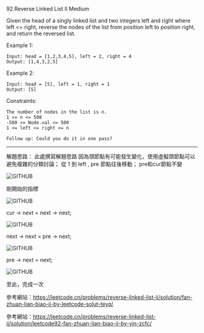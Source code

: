 92.Reverse Linked List II
Medium

Given the head of a singly linked list and two integers left and right where left <= right, reverse the nodes of the list from position left to position right, and return the reversed list.

 

Example 1:

``` 
Input: head = [1,2,3,4,5], left = 2, right = 4
Output: [1,4,3,2,5]
``` 
Example 2:
``` 
Input: head = [5], left = 1, right = 1
Output: [5]
``` 

Constraints:
``` 
The number of nodes in the list is n.
1 <= n <= 500
-500 <= Node.val <= 500
1 <= left <= right <= n
``` 
``` 
Follow up: Could you do it in one pass?
```  



__________________________________________________________
解題思路：
此處撰寫解題思路
因為頭節點有可能發生變化，使用虛擬頭節點可以避免複雜的分類討論；
從 1 到 left , pre 節點往後移動；
pre和cur節點不變

![GITHUB]( https://pic.leetcode-cn.com/1636107020-JPJRBs-image.png "1")


剛開始的指標

![GITHUB]( https://pic.leetcode-cn.com/1636118966-HyhSVf-image.png "2")


cur -> next = next -> next;

![GITHUB]( https://pic.leetcode-cn.com/1636119450-DNNxxA-image.png "3")


next -> next = pre -> next;

![GITHUB]( https://pic.leetcode-cn.com/1636119470-glrmrQ-image.png "4")


pre -> next = next;

![GITHUB]( https://pic.leetcode-cn.com/1636119555-igGELm-image.png "5")

至此，完成一次

參考網站：https://leetcode.cn/problems/reverse-linked-list-ii/solution/fan-zhuan-lian-biao-ii-by-leetcode-solut-teyq/

參考網站：https://leetcode.cn/problems/reverse-linked-list-ii/solution/leetcode92-fan-zhuan-lian-biao-ii-by-yin-zcfc/

